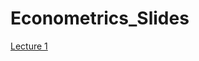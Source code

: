 # Econometrics_Slides

[Lecture 1](https://andrahiriscau.github.io/Econometrics_Slides/Lecture_1/Econometrics.html#1)

